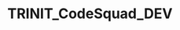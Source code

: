 # TRINIT_CodeSquad_DEV

[](https://drive.google.com/file/d/1LnUruklUFv5lHPUD1bEzil3p8jigChbq/view?usp=drivesdk)
